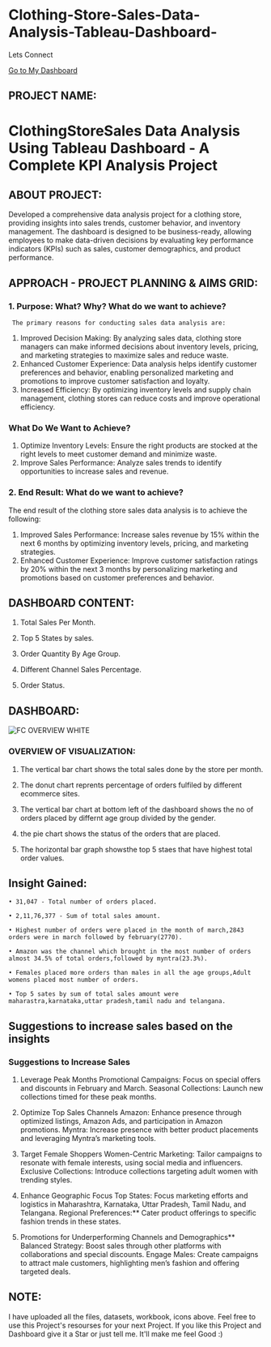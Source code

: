 # Clothing-Store-Sales-Data-Analysis-Tableau-Dashboard-


Lets Connect 

[Go to My Dashboard](https://public.tableau.com/app/profile/devank.ingle/viz/Book1_17176071379460/Dashboard1#1)


## PROJECT NAME:

# ClothingStoreSales Data Analysis Using Tableau Dashboard - A Complete KPI Analysis Project

## ABOUT PROJECT:

Developed a comprehensive data analysis project for a clothing store, providing insights into sales trends, customer behavior, and inventory management. The dashboard is designed to be business-ready, allowing employees to make data-driven decisions by evaluating key performance indicators (KPIs) such as sales, customer demographics, and product performance.

## APPROACH - PROJECT PLANNING & AIMS GRID: 

### 1. Purpose: What? Why? What do we want to achieve?

     The primary reasons for conducting sales data analysis are:
1) Improved Decision Making: By analyzing sales data, clothing store managers can make informed decisions about inventory levels, pricing, and marketing strategies to maximize sales and reduce waste.
2) Enhanced Customer Experience: Data analysis helps identify customer preferences and behavior, enabling personalized marketing and promotions to improve customer satisfaction and loyalty.
3) Increased Efficiency: By optimizing inventory levels and supply chain management, clothing stores can reduce costs and improve operational efficiency.


### What Do We Want to Achieve?
1) Optimize Inventory Levels: Ensure the right products are stocked at the right levels to meet customer demand and minimize waste.
2) Improve Sales Performance: Analyze sales trends to identify opportunities to increase sales and revenue.
   
### 2. End Result: What do we want to achieve?

  The end result of the clothing store sales data analysis is to achieve the following:
1) Improved Sales Performance: Increase sales revenue by 15% within the next 6 months by optimizing inventory levels, pricing, and marketing strategies.
2) Enhanced Customer Experience: Improve customer satisfaction ratings by 20% within the next 3 months by personalizing marketing and promotions based on customer preferences and behavior.
  
  
## DASHBOARD CONTENT:

   1. Total Sales Per Month.

   2. Top 5 States by sales.

   3. Order Quantity By Age Group.

   4. Different Channel Sales Percentage.

   5. Order Status.



## DASHBOARD:

![FC OVERVIEW WHITE](https://public.tableau.com/app/profile/devank.ingle/viz/Book1_17176071379460/Dashboard1#1)


### OVERVIEW OF VISUALIZATION:

   1) The vertical bar chart shows the total sales done by the store per month.

   2) The donut chart reprents percentage of orders fulfiled by different ecommerce sites.

   3) The vertical bar chart at bottom left of the dashboard shows the no of orders placed by differnt age group divided by the gender.

   4) the pie chart shows the status of the orders that are placed.
   
   5) The horizontal bar graph showsthe top 5 staes that have highest total order values.


## Insight Gained:

    • 31,047 - Total number of orders placed.
   
    • 2,11,76,377 - Sum of total sales amount.
   
    • Highest number of orders were placed in the month of march,2843 orders were in march followed by february(2770).
   
    • Amazon was the channel which brought in the most number of orders almost 34.5% of total orders,followed by myntra(23.3%).

    • Females placed more orders than males in all the age groups,Adult womens placed most number of orders. 
   
    • Top 5 sates by sum of total sales amount were maharastra,karnataka,uttar pradesh,tamil nadu and telangana.

   
## Suggestions to increase sales based on the insights

 ### Suggestions to Increase Sales

1. Leverage Peak Months
   Promotional Campaigns: Focus on special offers and discounts in February and March.
   Seasonal Collections: Launch new collections timed for these peak months.

2. Optimize Top Sales Channels
   Amazon: Enhance presence through optimized listings, Amazon Ads, and participation in Amazon promotions.
   Myntra: Increase presence with better product placements and leveraging Myntra’s marketing tools.

3. Target Female Shoppers
   Women-Centric Marketing: Tailor campaigns to resonate with female interests, using social media and influencers.
   Exclusive Collections: Introduce collections targeting adult women with trending styles.

4. Enhance Geographic Focus
   Top States: Focus marketing efforts and logistics in Maharashtra, Karnataka, Uttar Pradesh, Tamil Nadu, and Telangana.
   Regional Preferences:** Cater product offerings to specific fashion trends in these states.

5. Promotions for Underperforming Channels and Demographics**
   Balanced Strategy: Boost sales through other platforms with collaborations and special discounts.
   Engage Males: Create campaigns to attract male customers, highlighting men’s fashion and offering targeted deals.
## NOTE:

I have uploaded all the files, datasets, workbook, icons above. Feel free to use this Project's resourses for your next Project. If you like this Project and Dashboard give it a Star or just tell me. It'll make me feel Good :)



